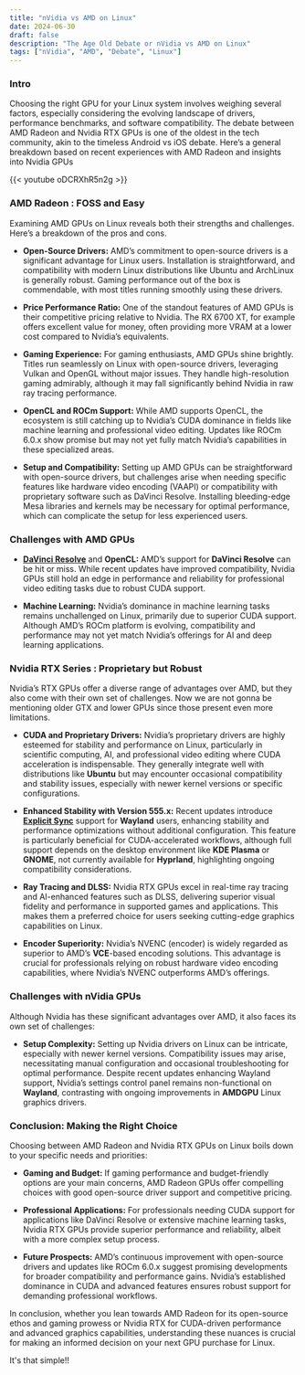 ```yaml
---
title: "nVidia vs AMD on Linux"
date: 2024-06-30
draft: false
description: "The Age Old Debate or nVidia vs AMD on Linux"
tags: ["nVidia", "AMD", "Debate", "Linux"]
---
```


### Intro

Choosing the right GPU for your Linux system involves weighing several factors, especially considering the evolving landscape of drivers, performance benchmarks, and software compatibility. The debate between AMD Radeon and Nvidia RTX GPUs is one of the oldest in the tech community, akin to the timeless Android vs iOS debate. Here’s a general breakdown based on recent experiences with AMD Radeon and insights into Nvidia GPUs

{{< youtube oDCRXhR5n2g >}}

### AMD Radeon : FOSS and Easy

Examining AMD GPUs on Linux reveals both their strengths and challenges. Here’s a breakdown of the pros and cons.

- **Open-Source Drivers:** AMD’s commitment to open-source drivers is a significant advantage for Linux users. Installation is straightforward, and compatibility with modern Linux distributions like Ubuntu and ArchLinux is generally robust. Gaming performance out of the box is commendable, with most titles running smoothly using these drivers.

- **Price Performance Ratio:** One of the standout features of AMD GPUs is their competitive pricing relative to Nvidia. The RX 6700 XT, for example offers excellent value for money, often providing more VRAM at a lower cost compared to Nvidia’s equivalents.

- **Gaming Experience:** For gaming enthusiasts, AMD GPUs shine brightly. Titles run seamlessly on Linux with open-source drivers, leveraging Vulkan and OpenGL without major issues. They handle high-resolution gaming admirably, although it may fall significantly behind Nvidia in raw ray tracing performance.

- **OpenCL and ROCm Support:** While AMD supports OpenCL, the ecosystem is still catching up to Nvidia’s CUDA dominance in fields like machine learning and professional video editing. Updates like ROCm 6.0.x show promise but may not yet fully match Nvidia’s capabilities in these specialized areas.

- **Setup and Compatibility:** Setting up AMD GPUs can be straightforward with open-source drivers, but challenges arise when needing specific features like hardware video encoding (VAAPI) or compatibility with proprietary software such as DaVinci Resolve. Installing bleeding-edge Mesa libraries and kernels may be necessary for optimal performance, which can complicate the setup for less experienced users.

### Challenges with AMD GPUs

- [**DaVinci Resolve**](https://www.blackmagicdesign.com/products/davinciresolve) and **OpenCL:** AMD’s support for **DaVinci Resolve** can be hit or miss. While recent updates have improved compatibility, Nvidia GPUs still hold an edge in performance and reliability for professional video editing tasks due to robust CUDA support.

- **Machine Learning:** Nvidia’s dominance in machine learning tasks remains unchallenged on Linux, primarily due to superior CUDA support. Although AMD’s ROCm platform is evolving, compatibility and performance may not yet match Nvidia’s offerings for AI and deep learning applications.

### Nvidia RTX Series : Proprietary but Robust

Nvidia’s RTX GPUs offer a diverse range of advantages over AMD, but they also come with their own set of challenges. Now we are not gonna be mentioning older GTX and lower GPUs since those present even more limitations.

- **CUDA and Proprietary Drivers:** Nvidia’s proprietary drivers are highly esteemed for stability and performance on Linux, particularly in scientific computing, AI, and professional video editing where CUDA acceleration is indispensable. They generally integrate well with distributions like **Ubuntu** but may encounter occasional compatibility and stability issues, especially with newer kernel versions or specific configurations.

- **Enhanced Stability with Version 555.x:** Recent updates introduce [**Explicit Sync**](https://9to5linux.com/developer-explains-why-explicit-sync-will-finally-solve-the-nvidia-wayland-issues) support for **Wayland** users, enhancing stability and performance optimizations without additional configuration. This feature is particularly beneficial for CUDA-accelerated workflows, although full support depends on the desktop environment like **KDE Plasma** or **GNOME**, not currently available for **Hyprland**, highlighting ongoing compatibility considerations.

- **Ray Tracing and DLSS:** Nvidia RTX GPUs excel in real-time ray tracing and AI-enhanced features such as DLSS, delivering superior visual fidelity and performance in supported games and applications. This makes them a preferred choice for users seeking cutting-edge graphics capabilities on Linux.

- **Encoder Superiority:** Nvidia’s NVENC (encoder) is widely regarded as superior to AMD’s **VCE**-based encoding solutions. This advantage is crucial for professionals relying on robust hardware video encoding capabilities, where Nvidia’s NVENC outperforms AMD’s offerings.

### Challenges with nVidia GPUs

Although Nvidia has these significant advantages over AMD, it also faces its own set of challenges:

- **Setup Complexity:** Setting up Nvidia drivers on Linux can be intricate, especially with newer kernel versions. Compatibility issues may arise, necessitating manual configuration and occasional troubleshooting for optimal performance. Despite recent updates enhancing Wayland support, Nvidia’s settings control panel remains non-functional on **Wayland**, contrasting with ongoing improvements in **AMDGPU** Linux graphics drivers.

### Conclusion: Making the Right Choice

Choosing between AMD Radeon and Nvidia RTX GPUs on Linux boils down to your specific needs and priorities:

- **Gaming and Budget:** If gaming performance and budget-friendly options are your main concerns, AMD Radeon GPUs offer compelling choices with good open-source driver support and competitive pricing.

- **Professional Applications:** For professionals needing CUDA support for applications like DaVinci Resolve or extensive machine learning tasks, Nvidia RTX GPUs provide superior performance and reliability, albeit with a more complex setup process.

- **Future Prospects:** AMD’s continuous improvement with open-source drivers and updates like ROCm 6.0.x suggest promising developments for broader compatibility and performance gains. Nvidia’s established dominance in CUDA and advanced features ensures robust support for demanding professional workflows.

In conclusion, whether you lean towards AMD Radeon for its open-source ethos and gaming prowess or Nvidia RTX for CUDA-driven performance and advanced graphics capabilities, understanding these nuances is crucial for making an informed decision on your next GPU purchase for Linux.

It's that simple!!
